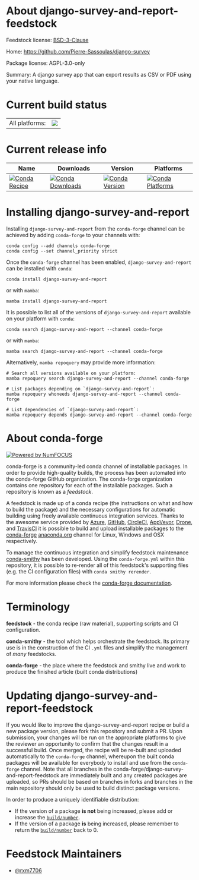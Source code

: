 About django-survey-and-report-feedstock
========================================

Feedstock license: [BSD-3-Clause](https://github.com/conda-forge/django-survey-and-report-feedstock/blob/main/LICENSE.txt)

Home: https://github.com/Pierre-Sassoulas/django-survey

Package license: AGPL-3.0-only

Summary: A django survey app that can export results as CSV or PDF using your native language.

Current build status
====================


<table><tr><td>All platforms:</td>
    <td>
      <a href="https://dev.azure.com/conda-forge/feedstock-builds/_build/latest?definitionId=23835&branchName=main">
        <img src="https://dev.azure.com/conda-forge/feedstock-builds/_apis/build/status/django-survey-and-report-feedstock?branchName=main">
      </a>
    </td>
  </tr>
</table>

Current release info
====================

| Name | Downloads | Version | Platforms |
| --- | --- | --- | --- |
| [![Conda Recipe](https://img.shields.io/badge/recipe-django--survey--and--report-green.svg)](https://anaconda.org/conda-forge/django-survey-and-report) | [![Conda Downloads](https://img.shields.io/conda/dn/conda-forge/django-survey-and-report.svg)](https://anaconda.org/conda-forge/django-survey-and-report) | [![Conda Version](https://img.shields.io/conda/vn/conda-forge/django-survey-and-report.svg)](https://anaconda.org/conda-forge/django-survey-and-report) | [![Conda Platforms](https://img.shields.io/conda/pn/conda-forge/django-survey-and-report.svg)](https://anaconda.org/conda-forge/django-survey-and-report) |

Installing django-survey-and-report
===================================

Installing `django-survey-and-report` from the `conda-forge` channel can be achieved by adding `conda-forge` to your channels with:

```
conda config --add channels conda-forge
conda config --set channel_priority strict
```

Once the `conda-forge` channel has been enabled, `django-survey-and-report` can be installed with `conda`:

```
conda install django-survey-and-report
```

or with `mamba`:

```
mamba install django-survey-and-report
```

It is possible to list all of the versions of `django-survey-and-report` available on your platform with `conda`:

```
conda search django-survey-and-report --channel conda-forge
```

or with `mamba`:

```
mamba search django-survey-and-report --channel conda-forge
```

Alternatively, `mamba repoquery` may provide more information:

```
# Search all versions available on your platform:
mamba repoquery search django-survey-and-report --channel conda-forge

# List packages depending on `django-survey-and-report`:
mamba repoquery whoneeds django-survey-and-report --channel conda-forge

# List dependencies of `django-survey-and-report`:
mamba repoquery depends django-survey-and-report --channel conda-forge
```


About conda-forge
=================

[![Powered by
NumFOCUS](https://img.shields.io/badge/powered%20by-NumFOCUS-orange.svg?style=flat&colorA=E1523D&colorB=007D8A)](https://numfocus.org)

conda-forge is a community-led conda channel of installable packages.
In order to provide high-quality builds, the process has been automated into the
conda-forge GitHub organization. The conda-forge organization contains one repository
for each of the installable packages. Such a repository is known as a *feedstock*.

A feedstock is made up of a conda recipe (the instructions on what and how to build
the package) and the necessary configurations for automatic building using freely
available continuous integration services. Thanks to the awesome service provided by
[Azure](https://azure.microsoft.com/en-us/services/devops/), [GitHub](https://github.com/),
[CircleCI](https://circleci.com/), [AppVeyor](https://www.appveyor.com/),
[Drone](https://cloud.drone.io/welcome), and [TravisCI](https://travis-ci.com/)
it is possible to build and upload installable packages to the
[conda-forge](https://anaconda.org/conda-forge) [anaconda.org](https://anaconda.org/)
channel for Linux, Windows and OSX respectively.

To manage the continuous integration and simplify feedstock maintenance
[conda-smithy](https://github.com/conda-forge/conda-smithy) has been developed.
Using the ``conda-forge.yml`` within this repository, it is possible to re-render all of
this feedstock's supporting files (e.g. the CI configuration files) with ``conda smithy rerender``.

For more information please check the [conda-forge documentation](https://conda-forge.org/docs/).

Terminology
===========

**feedstock** - the conda recipe (raw material), supporting scripts and CI configuration.

**conda-smithy** - the tool which helps orchestrate the feedstock.
                   Its primary use is in the construction of the CI ``.yml`` files
                   and simplify the management of *many* feedstocks.

**conda-forge** - the place where the feedstock and smithy live and work to
                  produce the finished article (built conda distributions)


Updating django-survey-and-report-feedstock
===========================================

If you would like to improve the django-survey-and-report recipe or build a new
package version, please fork this repository and submit a PR. Upon submission,
your changes will be run on the appropriate platforms to give the reviewer an
opportunity to confirm that the changes result in a successful build. Once
merged, the recipe will be re-built and uploaded automatically to the
`conda-forge` channel, whereupon the built conda packages will be available for
everybody to install and use from the `conda-forge` channel.
Note that all branches in the conda-forge/django-survey-and-report-feedstock are
immediately built and any created packages are uploaded, so PRs should be based
on branches in forks and branches in the main repository should only be used to
build distinct package versions.

In order to produce a uniquely identifiable distribution:
 * If the version of a package **is not** being increased, please add or increase
   the [``build/number``](https://docs.conda.io/projects/conda-build/en/latest/resources/define-metadata.html#build-number-and-string).
 * If the version of a package **is** being increased, please remember to return
   the [``build/number``](https://docs.conda.io/projects/conda-build/en/latest/resources/define-metadata.html#build-number-and-string)
   back to 0.

Feedstock Maintainers
=====================

* [@rxm7706](https://github.com/rxm7706/)

